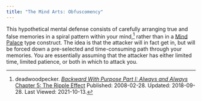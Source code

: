 ```yaml
---
title: "The Mind Arts: Obfuscomency"
---
```


This hypothetical mental defense consists of carefully arranging true and false
memories in a spiral pattern within your mind,[^211013-1] rather than in a
[Mind Palace](../mind_palace) type construct.  The idea is that the
attacker will
in fact get in, but will be forced down a pre-selected and time-consuming path
through your memories.  You are essentially assuming that the attacker has
either limited time, limited patience, or both in which to attack you.  

[^211013-1]: deadwoodpecker.
    _[Backward With Purpose Part I: Always and
    Always](https://www.fanfiction.net/s/4101650)_
    [Chapter 5: The Ripple
    Effect](https://www.fanfiction.net/s/4101650/5/Backward-With-Purpose-Part-I-Always-and-Always)
    Published: 2008-02-28. Updated: 2018-09-28. Last Viewed: 2021-10-13.
